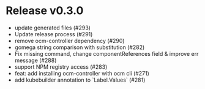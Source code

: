 # Release v0.3.0

- update generated files (#293)
- Update release process (#291)
- remove ocm-controller dependency (#290)
- gomega string comparison with substitution (#282)
- Fix missing command, change componentReferences field & improve err message (#288)
- support NPM registry access (#283)
- feat: add installing ocm-controller with ocm cli (#271)
- add kubebuilder annotation to \`Label.Values\` (#281)
